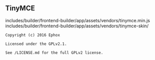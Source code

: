 TinyMCE
-------

includes/builder/frontend-builder/app/assets/vendors/tinymce.min.js
includes/builder/frontend-builder/app/assets/vendors/tinymce-skin/

```text
Copyright (c) 2016 Ephox

Licensed under the GPLv2.1.

See /LICENSE.md for the full GPLv2 license.
```

